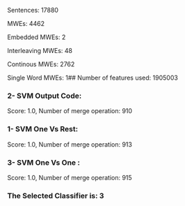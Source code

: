 Sentences: 17880

MWEs: 4462

Embedded MWEs: 2

Interleaving MWEs: 48

Continous MWEs: 2762

Single Word MWEs: 1## Number of features used: 1905003

### 2- SVM Output Code: 
Score: 1.0, Number of merge operation: 910
### 1- SVM One Vs Rest: 
Score: 1.0, Number of merge operation: 913
### 3- SVM One Vs One : 
Score: 1.0, Number of merge operation: 915
### The Selected Classifier is: 3
